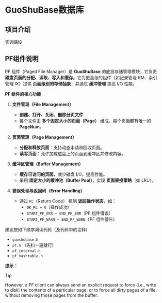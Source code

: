 
# GuoShuBase数据库

## 项目介绍

实训课设

## PF组件说明

PF 组件（Paged File Manager）是 **GuoShuBase** 的底层存储管理模块，它负责 **磁盘页面的分配、读取、写入和缓存**。它为更高级的组件（如记录管理 RM、索引管理 IX）提供 **页面级别的存储抽象**，并通过 **缓冲管理** 提高 I/O 性能。

**PF 组件的核心功能**
1. **文件管理（File Management）**
    - **创建、打开、关闭、删除分页文件**
    - 每个文件由 **多个固定大小的页面（Page）** 组成，每个页面都有唯一的 **PageNum**。

2. **页面管理（Page Management）**
    - **分配和释放页面**：支持动态申请和回收页面。
    - **读写页面**：允许加载磁盘上的页面到缓冲区并修改内容。

3. **缓冲区管理（Buffer Management）**
    - **缓存已访问的页面**，减少磁盘 I/O，提高性能。
    - 采用 **固定大小的缓冲池（Buffer Pool）**，实现 **页面替换策略**（如 LRU）。

4. **错误处理与返回码（Error Handling）**
    - 通过 `RC`（Return Code） 机制 **返回操作状态**，如：
        - `OK_RC = 0`（操作成功）
        - `START_PF_ERR ~ END_PF_ERR`（PF 组件错误）
        - `START_PF_WARN ~ END_PF_WARN`（PF 组件警告）

建议按如下顺序阅读代码（及代码中的注释）

- `guoshubase.h`
- `pf.h` （先扫一遍就行）
- `pf_internal.h`
- `pf_hashtable.h`


**提示：**

> [!tip]
> However, a PF client can always send an explicit request to force (i.e., write to disk) the contents of a particular page, or to force all dirty pages of a file, without removing those pages from the buffer.